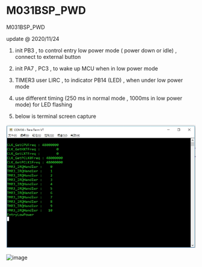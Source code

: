 # M031BSP_PWD
 M031BSP_PWD

update @ 2020/11/24

1. init PB3 , to control entry low power mode ( power down or idle) , connect to external button

2. init PA7 , PC3 , to wake up MCU when in low power mode

3. TIMER3 user LIRC , to indicator PB14 (LED) , when under low power mode

4. use different timing (250 ms in normal mode , 1000ms in low power mode) for LED flashing

5. below is terminal screen capture

![image](https://github.com/released/M031BSP_PWD/blob/master/entry.jpg)

![image](https://github.com/released/M031BSP_PWD/blob/master/wake2.jpg)


